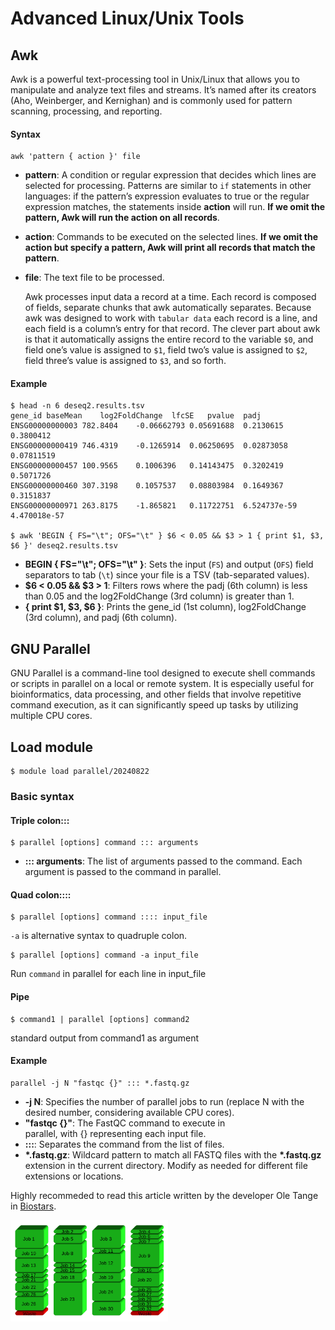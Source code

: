 # Advanced Linux/Unix Tools
## Awk
Awk is a powerful text-processing tool in Unix/Linux that allows you to manipulate and analyze text files and streams. It’s named after its creators (Aho, Weinberger, and Kernighan) and is commonly used for pattern scanning, processing, and reporting.

#### Syntax
```
awk 'pattern { action }' file
```

- **pattern**: A condition or regular expression that decides which lines are selected for processing. Patterns are  similar to  `if` statements in other languages: if the pattern’s expression evaluates to true or the regular expression matches, the statements inside **action** will run. **If we omit the pattern, Awk will run the action on all records**.

- **action**: Commands to be executed on the selected lines. **If we omit the action but specify a pattern, Awk will print all records that match the pattern**. 

- **file**: The text file to be processed.

  Awk processes input data a record at a time. Each record is composed of fields, separate chunks that awk automatically separates. Because awk was designed to work with `tabular data` each record is a line, and each field is a column’s entry for that record. The clever part about awk is that it automatically assigns the entire record to the variable `$0`, and field one’s value is assigned to `$1`, field two’s value is assigned to `$2`, field three’s value is assigned to `$3`, and so forth.	

#### Example
```
$ head -n 6 deseq2.results.tsv 
gene_id	baseMean	log2FoldChange	lfcSE	pvalue	padj
ENSG00000000003	782.8404	-0.06662793	0.05691688	0.2130615	0.3800412
ENSG00000000419	746.4319	-0.1265914	0.06250695	0.02873058	0.07811519
ENSG00000000457	100.9565	0.1006396	0.14143475	0.3202419	0.5071726
ENSG00000000460	307.3198	0.1057537	0.08803984	0.1649367	0.3151837
ENSG00000000971	263.8175	-1.865821	0.11722751	6.524737e-59	4.470018e-57

$ awk 'BEGIN { FS="\t"; OFS="\t" } $6 < 0.05 && $3 > 1 { print $1, $3, $6 }' deseq2.results.tsv 
```

- **BEGIN { FS="\t"; OFS="\t" }**: Sets the input (`FS`) and output (`OFS`) field separators to tab (`\t`) since your file is a TSV (tab-separated values).
- **$6 < 0.05 && $3 > 1**: Filters rows where the padj (6th column) is less than 0.05 and the log2FoldChange (3rd column) is greater than 1.
- **{ print $1, $3, $6 }**: Prints the gene_id (1st column), log2FoldChange (3rd column), and padj (6th column).

## GNU Parallel
GNU Parallel is a command-line tool designed to execute shell commands or scripts in parallel on a local or remote system. It is especially useful for bioinformatics, data processing, and other fields that involve repetitive command execution, as it can significantly speed up tasks by utilizing multiple CPU cores.

## Load module
```
$ module load parallel/20240822
```
### Basic syntax
#### Triple colon:::
```
$ parallel [options] command ::: arguments
```

- **::: arguments**: The list of arguments passed to the command. Each argument is passed to the command in parallel.


#### Quad colon::::
```
$ parallel [options] command :::: input_file
```

`-a` is alternative syntax to quadruple colon.
```
$ parallel [options] command -a input_file
```

Run `command` in parallel for each line in input_file

#### Pipe
```
$ command1 | parallel [options] command2
```
standard output from command1 as argument


#### Example
```
parallel -j N "fastqc {}" ::: *.fastq.gz
```

- **-j N**: Specifies the number of parallel jobs to run (replace N with the desired number, considering available CPU cores).
- **"fastqc {}"**: The FastQC command to execute in parallel, with {} representing each input file.
- **:::**: Separates the command from the list of files.
- **\*.fastq.gz**: Wildcard pattern to match all FASTQ files with the **\*.fastq.gz** extension in the current directory. Modify as needed for different file extensions or locations.

Highly recommeded to read this article written by the developer Ole Tange in [Biostars](https://www.biostars.org/p/63816/). 

<img src="images/gnu.png" alt="GNU parallel" width="50%" />
